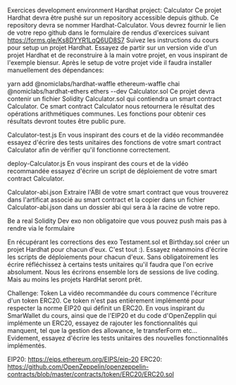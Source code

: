 Exercices development environment
Hardhat project: Calculator
Ce projet Hardhat devra être pushé sur un repository accessible depuis github.
Ce repository devra se nommer Hardhat-Calculator.
Vous devrez fournir le lien de votre repo github dans le formulaire de rendus d'exercices suivant https://forms.gle/Ks8DYYR1LqQ6UD8S7
Suivez les instructions du cours pour setup un projet Hardhat.
Essayez de partir sur un version vide d'un projet Hardhat et de reconstruire à la main votre projet, en vous inspirant de l'exemple biensur.
Après le setup de votre projet vide il faudra installer manuellement des dépendances:

yarn add @nomiclabs/hardhat-waffle ethereum-waffle chai @nomiclabs/hardhat-ethers ethers --dev
Calculator.sol
Ce projet devra contenir un fichier Solidity Calculator.sol qui contiendra un smart contract Calculator.
Ce smart contract Calculator nous retournera le résultat des opérations arithmétiques communes.
Les fonctions pour obtenir ces résultats devront toutes être public pure.

Calculator-test.js
En vous inspirant des cours et de la vidéo recommandée essayez d'écrire des tests unitaires des fonctions de votre smart contract Calculator afin de vérifier qu'il fonctionne correctement.

deploy-Calculator.js
En vous inspirant des cours et de la vidéo recommandée essayez d'écrire un script de déploiement de votre smart contract Calculator.

Calculator-abi.json
Extraire l'ABI de votre smart contract que vous trouverez dans l'artificat associé au smart contract et la copier dans un fichier Calculator-abi.json dans un dossier abi qui sera à la racine de votre repo.

Be a real Solidity Dev
exo non obligatoire que vous pouvez push mais pas à rendre via le formulaire

En récupérant les corrections des exo Testament.sol et Birthday.sol créer un projet Hardhat pour chacun d'eux.
C'est tout :). Essayez néanmoins d'écrire les scripts de déploiements pour chacun d'eux. Sans obligatoirement les écrire réfléchissez à certains tests unitaires qu'il faudra que l'on ecrive absolument. Nous les écrirons ensemble lors de sessions de live coding. Mais au moins les projets HardHat seront prêt.

Challenge: Token
La vidéo recommandée du cours commence l'écriture d'un token ERC20.
Ce token n'est pas entièrement implémenté pour respecter la norme EIP20 qui définit un ERC20.
En vous inspirant du SmarWallet du cours, ainsi que de l'EIP20 et du code d'OpenZepplin qui implémente un ERC20, essayez de rajouter les fonctionnalités qui manquent, tel que la gestion des allowance, le transferForm etc...
Evidement, essayez d'écrire les tests unitaires des nouvelles fonctionnalités implémentés.

EIP20: https://eips.ethereum.org/EIPS/eip-20 ERC20: https://github.com/OpenZeppelin/openzeppelin-contracts/blob/master/contracts/token/ERC20/ERC20.sol
